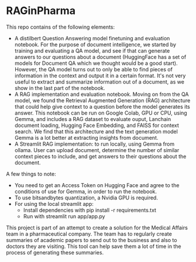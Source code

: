 # RAGinPharma

This repo contains of the following elements:
- A distilbert Question Answering model finetuning and evaluation notebook. For the purpose of document intelligence, we started by training and evaluating a QA model, and see if that can generate answers to our questions about a document (HuggingFace has a set of models for Document QA which we thought would be a good start). However, the QA model turns out to only be able to find pieces of information in the context and output it in a certain format. It's not very useful to extract and summarize information out of a document, as we show in the last part of the notebook.
- A RAG implementation and evaluation notebook. Moving on from the QA model, we found the Retrieval Augmented Generation (RAG) architecture that could help give context to a question before the model generates its answer. This notebook can be run on Google Colab, GPU or CPU, using Gemma, and includes a RAG dataset to evaluate ouput, Lanchain document loading, Hugging Face Embedding, and FAISS for context search. We find that this architecture and the text generation model Gemma is a lot better at extracting insights from document.
- A Streamlit RAG implementation: to run locally, using Gemma from ollama. User can upload document, determine the number of similar context pieces to include, and get answers to their questions about the document.

A few things to note:
- You need to get an Access Token on Hugging Face and agree to the conditions of use for Gemma, in order to run the notebook.
- To use bitsandbytes quantization, a Nvidia GPU is required.
- For using the local streamlit app:
  + Install dependencies with pip install -r requirements.txt
  + Run with streamlit run app/app.py

This project is part of an attempt to create a solution for the Medical Affairs team in a pharmaceutical company. The team has to regularly create summaries of academic papers to send out to the business and also to doctors they are visiting. This tool can help save them a lot of time in the process of generating these summaries.
